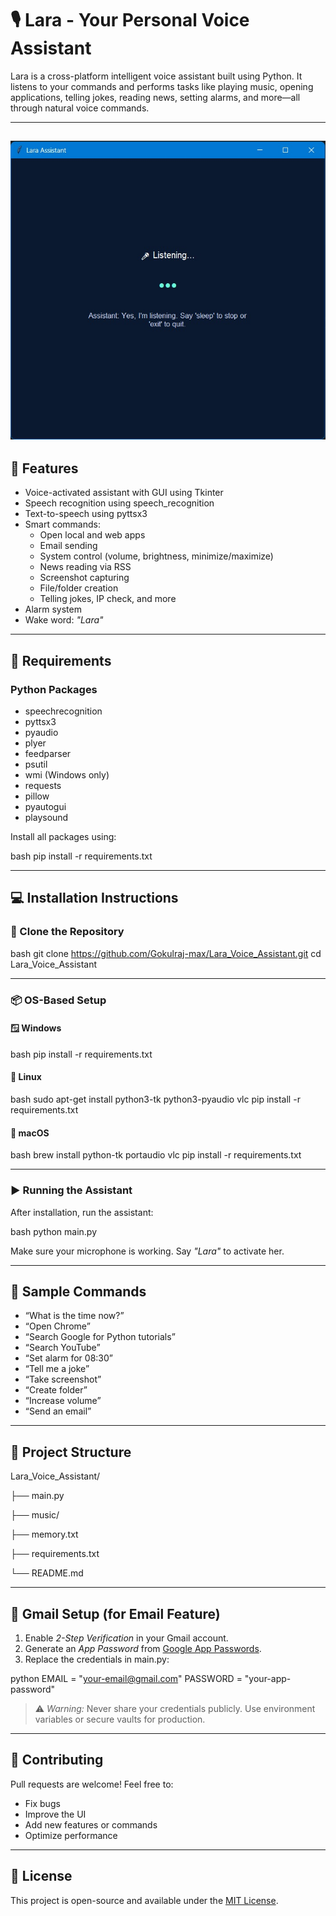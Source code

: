 # 🎙 Lara - Your Personal Voice Assistant

Lara is a cross-platform intelligent voice assistant built using Python. It listens to your commands and performs tasks like playing music, opening applications, telling jokes, reading news, setting alarms, and more—all through natural voice commands.

---
![Lara UI Preview](Screenshots/lara.jpg)
---
## 🚀 Features

- Voice-activated assistant with GUI using Tkinter
- Speech recognition using speech_recognition
- Text-to-speech using pyttsx3
- Smart commands:
  - Open local and web apps
  - Email sending
  - System control (volume, brightness, minimize/maximize)
  - News reading via RSS
  - Screenshot capturing
  - File/folder creation
  - Telling jokes, IP check, and more
- Alarm system
- Wake word: *"Lara"*

---

## 🧰 Requirements

### Python Packages

- speechrecognition
- pyttsx3
- pyaudio
- plyer
- feedparser
- psutil
- wmi (Windows only)
- requests
- pillow
- pyautogui
- playsound

Install all packages using:

bash
pip install -r requirements.txt


---

## 💻 Installation Instructions

### 🔁 Clone the Repository

bash
git clone https://github.com/Gokulraj-max/Lara_Voice_Assistant.git
cd Lara_Voice_Assistant


---

### 📦 OS-Based Setup

#### 🪟 Windows

bash
pip install -r requirements.txt


#### 🐧 Linux

bash
sudo apt-get install python3-tk python3-pyaudio vlc
pip install -r requirements.txt


#### 🍎 macOS

bash
brew install python-tk portaudio vlc
pip install -r requirements.txt


---

### ▶ Running the Assistant

After installation, run the assistant:

bash
python main.py


Make sure your microphone is working. Say *"Lara"* to activate her.

---

## 🧪 Sample Commands

- “What is the time now?”
- “Open Chrome”
- “Search Google for Python tutorials”
- “Search YouTube”
- “Set alarm for 08:30”
- “Tell me a joke”
- “Take screenshot”
- “Create folder”
- “Increase volume”
- “Send an email”

---

## 📁 Project Structure


Lara_Voice_Assistant/

├── main.py

├── music/

├── memory.txt

├── requirements.txt

└── README.md


---

## 🔐 Gmail Setup (for Email Feature)

1. Enable *2-Step Verification* in your Gmail account.
2. Generate an *App Password* from [Google App Passwords](https://myaccount.google.com/apppasswords).
3. Replace the credentials in main.py:

python
EMAIL = "your-email@gmail.com"
PASSWORD = "your-app-password"


> ⚠ *Warning:* Never share your credentials publicly. Use environment variables or secure vaults for production.

---

## 🤝 Contributing

Pull requests are welcome! Feel free to:

- Fix bugs
- Improve the UI
- Add new features or commands
- Optimize performance

---

## 📜 License

This project is open-source and available under the [MIT License](LICENSE).